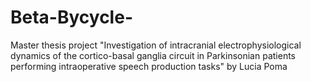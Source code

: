 # Beta-Bycycle-
Master thesis project "Investigation of intracranial electrophysiological dynamics  of the cortico-basal ganglia circuit in Parkinsonian patients performing intraoperative speech production tasks" by Lucia Poma
